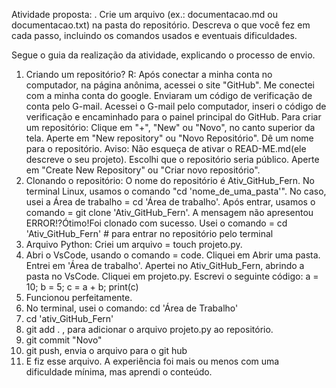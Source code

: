Atividade proposta: 
. Crie um arquivo (ex.: documentacao.md ou documentacao.txt) na pasta do repositório. Descreva o que você fez em cada passo, incluindo os comandos usados e eventuais dificuldades.

Segue o guia da realização da atividade, explicando o processo de envio.
1. Criando um repositório? R: Após conectar a minha conta no computador, na página anônima, acessei o site "GitHub". Me conectei com a minha conta do google. Enviaram um código de verificação de conta pelo G-mail. Acessei o G-mail pelo computador, inseri o código de verificação e encaminhado para o painel principal do GitHub. Para criar um repositório: Clique em "+", "New" ou "Novo", no canto superior da tela. Aperte em "New repository" ou "Novo Repositório". Dê um nome para o repositório. Aviso: Não esqueça de ativar o READ-ME.md(ele descreve o seu projeto). Escolhi que o repositório seria público. Aperte em "Create New Repository" ou "Criar novo repositório".
2. Clonando o repositório: O nome do repositório é Ativ_GitHub_Fern. No terminal Linux, usamos o comando "cd 'nome_de_uma_pasta'". No caso, usei a Área de trabalho = cd 'Área de trabalho'. Após entrar, usamos o comando = git clone 'Ativ_GitHub_Fern'. A mensagem não apresentou ERROR!?Ótimo!Foi clonado com sucesso. Usei o comando = cd 'Ativ_GitHub_Fern' # para entrar no repositório pelo terminal
3. Arquivo Python: Criei um arquivo = touch projeto.py.
4. Abri o VsCode, usando o comando = code. Cliquei em Abrir uma pasta. Entrei em 'Área de trabalho'. Apertei no Ativ_GitHub_Fern, abrindo a pasta no VsCode. Cliquei em projeto.py. Escrevi o seguinte código:
a = 10;
b = 5;
c = a + b;
print(c)
5. Funcionou perfeitamente.
6. No terminal, usei o comando: cd 'Área de Trabalho'
7. cd 'ativ_GitHub_Fern'
8. git add . , para adicionar o arquivo projeto.py ao repositório.
9. git commit "Novo"
10. git push, envia o arquivo para o git hub
11. E fiz esse arquivo. A experiência foi mais ou menos com uma dificuldade mínima, mas aprendi o conteúdo.
